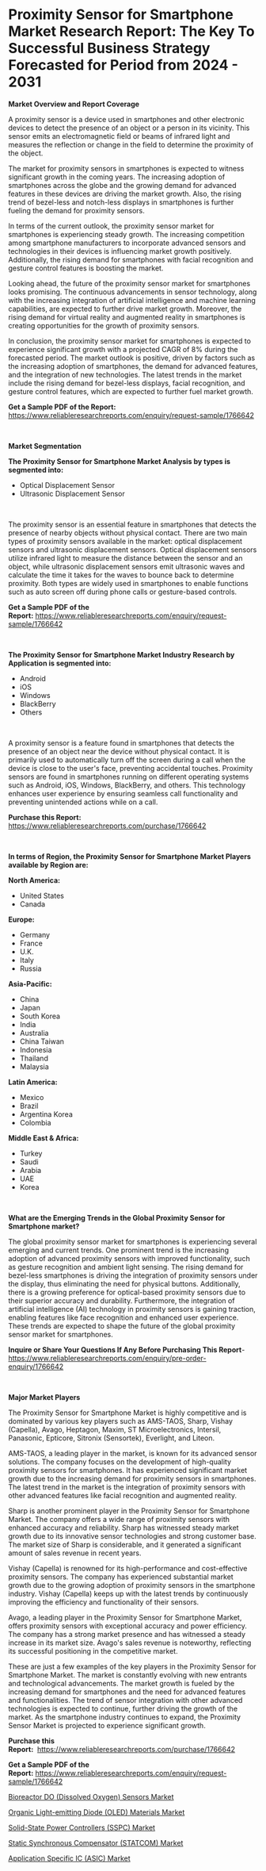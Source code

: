 <p><h1>Proximity Sensor for Smartphone Market Research Report: The Key To Successful Business Strategy Forecasted for Period from 2024 - 2031</h1></p><p><strong>Market Overview and Report Coverage</strong></p>
<p><p>A proximity sensor is a device used in smartphones and other electronic devices to detect the presence of an object or a person in its vicinity. This sensor emits an electromagnetic field or beams of infrared light and measures the reflection or change in the field to determine the proximity of the object. </p><p>The market for proximity sensors in smartphones is expected to witness significant growth in the coming years. The increasing adoption of smartphones across the globe and the growing demand for advanced features in these devices are driving the market growth. Also, the rising trend of bezel-less and notch-less displays in smartphones is further fueling the demand for proximity sensors.</p><p>In terms of the current outlook, the proximity sensor market for smartphones is experiencing steady growth. The increasing competition among smartphone manufacturers to incorporate advanced sensors and technologies in their devices is influencing market growth positively. Additionally, the rising demand for smartphones with facial recognition and gesture control features is boosting the market.</p><p>Looking ahead, the future of the proximity sensor market for smartphones looks promising. The continuous advancements in sensor technology, along with the increasing integration of artificial intelligence and machine learning capabilities, are expected to further drive market growth. Moreover, the rising demand for virtual reality and augmented reality in smartphones is creating opportunities for the growth of proximity sensors.</p><p>In conclusion, the proximity sensor market for smartphones is expected to experience significant growth with a projected CAGR of 8% during the forecasted period. The market outlook is positive, driven by factors such as the increasing adoption of smartphones, the demand for advanced features, and the integration of new technologies. The latest trends in the market include the rising demand for bezel-less displays, facial recognition, and gesture control features, which are expected to further fuel market growth.</p></p>
<p><strong>Get a Sample PDF of the Report:</strong> <a href="https://www.reliableresearchreports.com/enquiry/request-sample/1766642">https://www.reliableresearchreports.com/enquiry/request-sample/1766642</a></p>
<p>&nbsp;</p>
<p><strong>Market Segmentation</strong></p>
<p><strong>The Proximity Sensor for Smartphone Market Analysis by types is segmented into:</strong></p>
<p><ul><li>Optical Displacement Sensor</li><li>Ultrasonic Displacement Sensor</li></ul></p>
<p>&nbsp;</p>
<p><p>The proximity sensor is an essential feature in smartphones that detects the presence of nearby objects without physical contact. There are two main types of proximity sensors available in the market: optical displacement sensors and ultrasonic displacement sensors. Optical displacement sensors utilize infrared light to measure the distance between the sensor and an object, while ultrasonic displacement sensors emit ultrasonic waves and calculate the time it takes for the waves to bounce back to determine proximity. Both types are widely used in smartphones to enable functions such as auto screen off during phone calls or gesture-based controls.</p></p>
<p><strong>Get a Sample PDF of the Report:</strong>&nbsp;<a href="https://www.reliableresearchreports.com/enquiry/request-sample/1766642">https://www.reliableresearchreports.com/enquiry/request-sample/1766642</a></p>
<p>&nbsp;</p>
<p><strong>The Proximity Sensor for Smartphone Market Industry Research by Application is segmented into:</strong></p>
<p><ul><li>Android</li><li>iOS</li><li>Windows</li><li>BlackBerry</li><li>Others</li></ul></p>
<p>&nbsp;</p>
<p><p>A proximity sensor is a feature found in smartphones that detects the presence of an object near the device without physical contact. It is primarily used to automatically turn off the screen during a call when the device is close to the user's face, preventing accidental touches. Proximity sensors are found in smartphones running on different operating systems such as Android, iOS, Windows, BlackBerry, and others. This technology enhances user experience by ensuring seamless call functionality and preventing unintended actions while on a call.</p></p>
<p><strong>Purchase this Report:</strong>&nbsp; <a href="https://www.reliableresearchreports.com/purchase/1766642">https://www.reliableresearchreports.com/purchase/1766642</a></p>
<p>&nbsp;</p>
<p><strong>In terms of Region, the Proximity Sensor for Smartphone Market Players available by Region are:</strong></p>
<p>
    <p> <strong> North America: </strong>
        <ul>
            <li>United States</li>
            <li>Canada</li>
        </ul>
        </p> 
    <p> <strong> Europe: </strong>
        <ul>
            <li>Germany</li>
            <li>France</li>
            <li>U.K.</li>
            <li>Italy</li>
            <li>Russia</li>
        </ul>
        </p> 
    <p> <strong> Asia-Pacific: </strong>
        <ul>
            <li>China</li>
            <li>Japan</li>
            <li>South Korea</li>
            <li>India</li>
            <li>Australia</li>
            <li>China Taiwan</li>
            <li>Indonesia</li>
            <li>Thailand</li>
            <li>Malaysia</li>
        </ul>
        </p> 
    <p> <strong> Latin America: </strong>
        <ul>
            <li>Mexico</li>
            <li>Brazil</li>
            <li>Argentina Korea</li>
            <li>Colombia</li>
        </ul>
        </p> 
    <p> <strong> Middle East & Africa: </strong>
        <ul>
            <li>Turkey</li>
            <li>Saudi</li>
            <li>Arabia</li>
            <li>UAE</li>
            <li>Korea</li>
        </ul>
    </p>
    </p>
<p>&nbsp;</p>
<p><strong>What are the Emerging Trends in the Global Proximity Sensor for Smartphone market?</strong></p>
<p><p>The global proximity sensor market for smartphones is experiencing several emerging and current trends. One prominent trend is the increasing adoption of advanced proximity sensors with improved functionality, such as gesture recognition and ambient light sensing. The rising demand for bezel-less smartphones is driving the integration of proximity sensors under the display, thus eliminating the need for physical buttons. Additionally, there is a growing preference for optical-based proximity sensors due to their superior accuracy and durability. Furthermore, the integration of artificial intelligence (AI) technology in proximity sensors is gaining traction, enabling features like face recognition and enhanced user experience. These trends are expected to shape the future of the global proximity sensor market for smartphones.</p></p>
<p><strong>Inquire or Share Your Questions If Any Before Purchasing This Report</strong>- <a href="https://www.reliableresearchreports.com/enquiry/pre-order-enquiry/1766642">https://www.reliableresearchreports.com/enquiry/pre-order-enquiry/1766642</a></p>
<p>&nbsp;</p>
<p><strong>Major Market Players</strong></p>
<p><p>The Proximity Sensor for Smartphone Market is highly competitive and is dominated by various key players such as AMS-TAOS, Sharp, Vishay (Capella), Avago, Heptagon, Maxim, ST Microelectronics, Intersil, Panasonic, Epticore, Sitronix (Sensortek), Everlight, and Liteon. </p><p>AMS-TAOS, a leading player in the market, is known for its advanced sensor solutions. The company focuses on the development of high-quality proximity sensors for smartphones. It has experienced significant market growth due to the increasing demand for proximity sensors in smartphones. The latest trend in the market is the integration of proximity sensors with other advanced features like facial recognition and augmented reality.</p><p>Sharp is another prominent player in the Proximity Sensor for Smartphone Market. The company offers a wide range of proximity sensors with enhanced accuracy and reliability. Sharp has witnessed steady market growth due to its innovative sensor technologies and strong customer base. The market size of Sharp is considerable, and it generated a significant amount of sales revenue in recent years.</p><p>Vishay (Capella) is renowned for its high-performance and cost-effective proximity sensors. The company has experienced substantial market growth due to the growing adoption of proximity sensors in the smartphone industry. Vishay (Capella) keeps up with the latest trends by continuously improving the efficiency and functionality of their sensors.</p><p>Avago, a leading player in the Proximity Sensor for Smartphone Market, offers proximity sensors with exceptional accuracy and power efficiency. The company has a strong market presence and has witnessed a steady increase in its market size. Avago's sales revenue is noteworthy, reflecting its successful positioning in the competitive market.</p><p>These are just a few examples of the key players in the Proximity Sensor for Smartphone Market. The market is constantly evolving with new entrants and technological advancements. The market growth is fueled by the increasing demand for smartphones and the need for advanced features and functionalities. The trend of sensor integration with other advanced technologies is expected to continue, further driving the growth of the market. As the smartphone industry continues to expand, the Proximity Sensor Market is projected to experience significant growth.</p></p>
<p><strong>Purchase this Report:</strong>&nbsp;&nbsp;<a href="https://www.reliableresearchreports.com/purchase/1766642">https://www.reliableresearchreports.com/purchase/1766642</a></p>
<p></p>
<p><strong>Get a Sample PDF of the Report:</strong>&nbsp;<a href="https://www.reliableresearchreports.com/enquiry/request-sample/1766642">https://www.reliableresearchreports.com/enquiry/request-sample/1766642</a></p>
<p><p><a href="https://github.com/castoriffic/Market-Research-Report-List-2/blob/main/bioreactor-do-dissolved-oxygen-sensors-market.md">Bioreactor DO (Dissolved Oxygen) Sensors Market</a></p><p><a href="https://github.com/pizolina/Market-Research-Report-List-2/blob/main/organic-light-emitting-diode-oled-materials-market.md">Organic Light-emitting Diode (OLED) Materials Market</a></p><p><a href="https://github.com/mabutironaldo/Market-Research-Report-List-2/blob/main/solid-state-power-controllers-sspc-market.md">Solid-State Power Controllers (SSPC) Market</a></p><p><a href="https://github.com/lbird53714/Market-Research-Report-List-2/blob/main/static-synchronous-compensator-statcom-market.md">Static Synchronous Compensator (STATCOM) Market</a></p><p><a href="https://github.com/ashepherd82/Market-Research-Report-List-2/blob/main/application-specific-ic-asic-market.md">Application Specific IC (ASIC) Market</a></p></p>